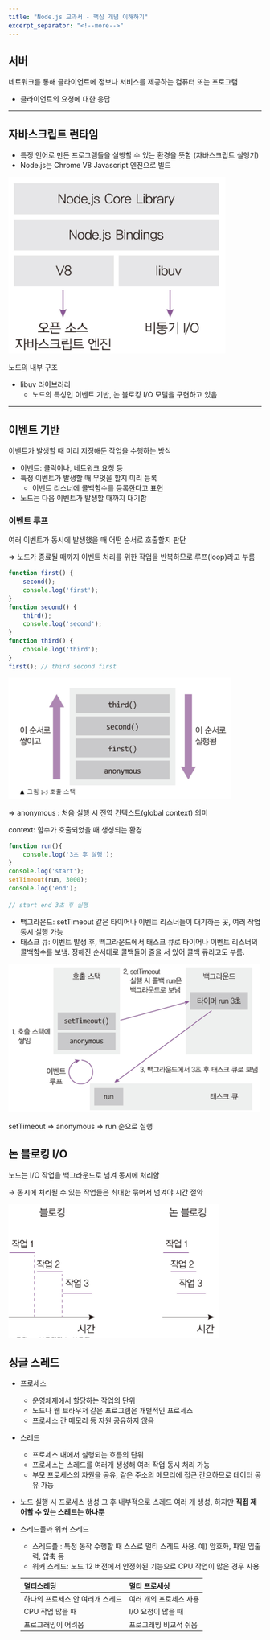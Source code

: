 ```yaml
---
title: "Node.js 교과서 - 핵심 개념 이해하기"
excerpt_separator: "<!--more-->"
---
```


## 서버

네트워크를 통해 클라이언트에 정보나 서비스를 제공하는 컴퓨터 또는 프로그램

- 클라이언트의 요청에 대한 응답

---

## 자바스크립트 런타임

- 특정 언어로 만든 프로그램들을 실행할 수 있는 환경을 뜻함 (자바스크립트 실행기)
- Node.js는  Chrome V8 Javascript 엔진으로 빌드

![노드의 내부 구조](./image/211213/Untitled.png)

노드의 내부 구조

- libuv 라이브러리
    - 노드의 특성인 이벤트 기반, 논 블로킹 I/O 모델을 구현하고 있음

---

## 이벤트 기반

이벤트가 발생할 때 미리 지정해둔 작업을 수행하는 방식

- 이벤트: 클릭이나, 네트워크 요청 등
- 특정 이벤트가 발생할 때 무엇을 할지 미리 등록
    - 이벤트 리스너에 콜백함수를 등록한다고 표현
- 노드는 다음 이벤트가 발생할 때까지 대기함

### 이벤트 루프

여러 이벤트가 동시에 발생했을 때 어떤 순서로 호출할지 판단

⇒ 노드가 종료될 때까지 이벤트 처리를 위한 작업을 반복하므로 루프(loop)라고 부름

```jsx
function first() {
	second();
	console.log('first');
}
function second() {
	third();
	console.log('second');
}
function third() {
	console.log('third');
}
first(); // third second first
```

![Untitled](./image/211213/Untitled1.png)

⇒ anonymous : 처음 실행 시 전역 컨텍스트(global context) 의미 

context: 함수가 호출되었을 때 생성되는 환경

```jsx
function run(){
	console.log('3초 후 실행');
}
console.log('start');
setTimeout(run, 3000);
console.log('end');

// start end 3초 후 실행
```

- 백그라운드: setTimeout  같은 타이머나 이벤트 리스너들이 대기하는 곳, 여러 작업 동시 실행 가능
- 태스크 큐: 이벤트 발생 후, 백그라운드에서 태스크 큐로 타이머나 이벤트 리스너의 콜백함수를 보냄. 정해진 순서대로 콜백들이 줄을 서 있어 콜백 큐라고도 부름.

![setTimeout ⇒ anonymous ⇒ run 순으로 실행](./image/211213/Untitled2.png)

setTimeout ⇒ anonymous ⇒ run 순으로 실행

## 논 블로킹 I/O

노드는 I/O 작업을 백그라운드로 넘겨 동시에 처리함

→ 동시에 처리될 수 있는 작업들은 최대한 묶어서 넘겨야 시간 절약

![Untitled](./image/211213/Untitled3.png)

## 싱글 스레드

- 프로세스
    - 운영체제에서 할당하는 작업의 단위
    - 노드나 웹 브라우저 같은 프로그램은 개별적인 프로세스
    - 프로세스 간 메모리 등 자원 공유하지 않음
- 스레드
    - 프로세스 내에서 실행되는 흐름의 단위
    - 프로세스는 스레드를 여러개 생성해 여러 작업 동시 처리 가능
    - 부모 프로세스의 자원을 공유, 같은 주소의 메모리에 접근 간으하므로 데이터 공유 가능
- 노드 실행 시 프로세스 생성 그 후 내부적으로 스레드 여러 개 생성, 하지만 **직접 제어할 수 있는 스레드는 하나뿐**
- 스레드풀과 워커 스레드
    - 스레드풀 : 특정 동작 수행할 때 스스로 멀티 스레드 사용. 예) 암호화, 파일 입출력, 압축 등
    - 워커 스레드: 노드 12 버전에서 안정화된 기능으로 CPU 작업이 많은 경우 사용
    
    | 멀티스레딩 | 멀티 프로세싱 |
    | --- | --- |
    | 하나의 프로세스 안 여러개 스레드 | 여러 개의 프로세스 사용 |
    | CPU 작업 많을 때 | I/O 요청이 많을 때 |
    | 프로그래밍이 어려움 | 프로그래밍 비교적 쉬움 |